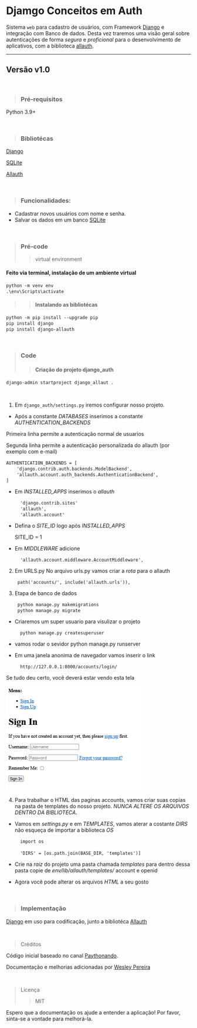 # Djamgo Conceitos em Auth

Sistema ``web`` para cadastro de usuários, com Framework [Django](https://docs.djangoproject.com/en/5.0/) e integração com Banco de dados. Desta vez traremos uma visão geral sobre autenticações de forma *segura* e *proficional* para o desenvolvimento de aplicativos, com  a biblioteca [allauth](https://docs.allauth.org/en/latest/installation/quickstart.html).

---

## Versão v1.0

&nbsp;

> ### Pré-requisitos

Python 3.9+
 
&nbsp;
  
> ### Bibliotécas
 
[Django](https://docs.djangoproject.com/en/5.0/)

[SQLite](https://www.sqlite.org/docs.html)

[Allauth](https://docs.allauth.org/en/latest/installation/quickstart.html)

&nbsp;

> ### Funcionalidades:

* Cadastrar novos usuários com nome e senha.
* Salvar os dados em um banco [SQLite](https://www.sqlite.org/docs.html)

&nbsp; 

> ### Pré-code
> > virtual environment
#### Feito via terminal, instalação de um ambiente virtual
    python -m venv env
    .\env\Scripts\activate

> > #### Instalando as bibliotécas

    python -m pip install --upgrade pip
    pip install django
    pip install django-allauth

&nbsp;
> ### Code
> > #### Criação do projeto django_auth
 
    django-admin startproject django_allaut .
&nbsp;

1. Em ``django_auth/settings.py`` iremos configurar nosso projeto.
* Após a constante *DATABASES* inserimos a constante *AUTHENTICATION_BACKENDS*

Primeira linha permite a autenticação normal de usuarios

Segunda linha permite a autenticação personalizada do allauth (por exemplo com e-mail)

    AUTHENTICATION_BACKENDS = [
        'django.contrib.auth.backends.ModelBackend',
        'allauth.account.auth_backends.AuthenticationBackend',
    ]

* Em *INSTALLED_APPS* inserimos o *allauth* 
   
        'django.contrib.sites'
        'allauth',
        'allauth.account'

* Defina o *SITE_ID* logo após *INSTALLED_APPS*

    SITE_ID = 1


* Em *MIDDLEWARE* adicione

        'allauth.account.middleware.AccountMiddleware',


2. Em URLS.py
No arquivo urls.py vamos criar a *rota* para o allauth

        path('accounts/', include('allauth.urls')),

3. Etapa de banco de dados

        python manage.py makemigrations
        python manage.py migrate

* Criaremos um super usuario para visulizar o projeto

        python manage.py createsuperuser

* vamos rodar o sevidor
        python manage.py runserver


* Em uma janela anonima de navegador vamos inserir o link
    
        http://127.0.0.1:8000/accounts/login/

Se tudo deu certo, você deverá estar vendo esta tela 

![Alt text](figura1.png)


4. Para trabalhar o HTML das paginas accounts, vamos criar suas copias na pasta de templates do nosso projeto. *NUNCA ALTERE OS ARQUIVOS DENTRO DA BIBLIOTECA*.

* Vamos em *settings.py* e em *TEMPLATES*, vamos aterar a costante *DIRS*
não esqueça de importar a biblioteca *OS*

        import os

        'DIRS' = [os.path.join(BASE_DIR, 'templates')]

* Crie na *raiz* do projeto uma pasta chamada *templates*
para dentro dessa pasta copie de *env/lib/allauth/templates/* account e openid

* Agora você pode alterar os arquivos *HTML* a seu gosto

&nbsp;

> ### Implementação

 [Django](https://docs.djangoproject.com/en/5.0/) em uso para codificação, junto a bibliotéca [Allauth](https://docs.allauth.org/en/latest/installation/quickstart.html)

&nbsp;

> Créditos

Código inicial baseado no canal [Paythonando](https://www.youtube.com/playlist?list=PLCxYb_kl1FLaVvULMOXthDa9DP5-anT7A).


Documentação e melhorias adicionadas por [Wesley Pereira](https://github.com/wesleyp846)

&nbsp;
> Licença
> > MIT


Espero que a documentação os ajude a entender a aplicação! 
Por favor, sinta-se a vontade para melhorá-la.